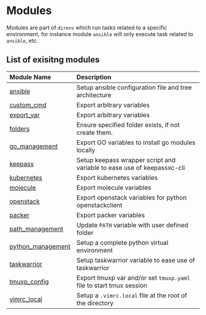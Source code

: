 # Modules

Modules are part of `direnv` which run tasks related to a specific
environment, for instance module `ansible` will only execute task related to
`ansible`, etc.

## List of exisitng modules

<center>

| Module Name | Description |
| :---------- | :---------- |
| [ansible](ansible.md) | Setup ansible configuration file and tree architecture |
| [custom_cmd](custom_cmd.md) | Export arbitrary variables |
| [export_var](export_var.md) | Export arbitrary variables |
| [folders](folders.md) | Ensure specified folder exists, if not create them. |
| [go_management](go_management.md) | Export GO variables to install go modules locally |
| [keepass](keepass.md) | Setup keepass wrapper script and variable to ease use of keepassxc-cli |
| [kubernetes](kubernetes.md) | Export kubernetes variables |
| [molecule](molecule.md) | Export molecule variables |
| [openstack](openstack.md) | Export openstack variables for python openstackclient |
| [packer](packer.md) | Export packer variables |
| [path_management](path_management.md) | Update `PATH` variable with user defined folder |
| [python_management](python_management.md) | Setup a complete python virtual environment |
| [taskwarrior](taskwarrior.md) | Setup taskwarrior variable to ease use of taskwarrior |
| [tmuxp_config](tmuxp_config.md) | Export tmuxp var and/or set `tmuxp.yaml` file to start tmux session |
| [vimrc_local](vimrc_local.md) | Setup a `.vimrc.local` file at the root of the directory |

</center>
